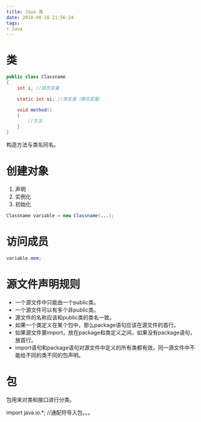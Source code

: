 ```yaml
---
title: Java 类
date: 2018-08-18 21:56:24
tags:
- Java
---
```


# 类

```java
public class Classname
{
    int i; //成员变量

    static int si; //类变量（静态变量）

    void method()
    {
        //方法
    }
}
```

构造方法与类名同名。

# 创建对象

1. 声明
2. 实例化
3. 初始化

```java
Classname variable = new Classname(...);
```

# 访问成员

```java
variable.mem;
```

# 源文件声明规则

* 一个源文件中只能由一个public类。
* 一个源文件可以有多个非public类。
* 源文件的名称应该和public类的类名一致。
* 如果一个类定义在某个包中，那么package语句应该在源文件的首行。
* 如果源文件要import，放在package和类定义之间，如果没有package语句，放首行。
* import语句和package语句对源文件中定义的所有类都有效。同一源文件中不能给不同的类不同的包声明。

# 包

包用来对类和接口进行分类。

import java.io.*; //通配符导入包。。。

